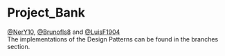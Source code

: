 # Project_Bank

[@NerY10](https://github.com/NerY10), [@Brunofls8](https://github.com/Brunofls8) and [@LuisF1904](https://github.com/LuisF1904)
<br> The implementations of the Design Patterns can be found in the branches section.

